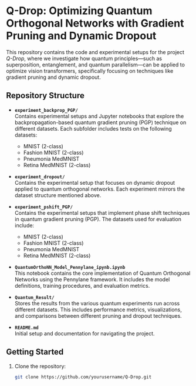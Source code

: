 # Q-Drop: Optimizing Quantum Orthogonal Networks with Gradient Pruning and Dynamic Dropout

This repository contains the code and experimental setups for the project *Q-Drop*, where we investigate how quantum principles—such as superposition, entanglement, and quantum parallelism—can be applied to optimize vision transformers, specifically focusing on techniques like gradient pruning and dynamic dropout.

## Repository Structure

- **`experiment_backprop_PGP/`**  
  Contains experimental setups and Jupyter notebooks that explore the backpropagation-based quantum gradient pruning (PGP) technique on different datasets. Each subfolder includes tests on the following datasets:
  - MNIST (2-class)
  - Fashion MNIST (2-class)
  - Pneumonia MedMNIST
  - Retina MedMNIST (2-class)

- **`experiment_dropout/`**  
  Contains the experimental setup that focuses on dynamic dropout applied to quantum orthogonal networks. Each experiment mirrors the dataset structure mentioned above.

- **`experiment_pshift_PGP/`**  
  Contains the experimental setups that implement phase shift techniques in quantum gradient pruning (PGP). The datasets used for evaluation include:
  - MNIST (2-class)
  - Fashion MNIST (2-class)
  - Pneumonia MedMNIST
  - Retina MedMNIST (2-class)

- **`QuantumOrthoNN_Model_Pennylane_ipynb.ipynb`**  
  This notebook contains the core implementation of Quantum Orthogonal Networks using the Pennylane framework. It includes the model definitions, training procedures, and evaluation metrics.

- **`Quantum_Result/`**  
  Stores the results from the various quantum experiments run across different datasets. This includes performance metrics, visualizations, and comparisons between different pruning and dropout techniques.

- **`README.md`**  
  Initial setup and documentation for navigating the project.

## Getting Started

1. Clone the repository:
   ```bash
   git clone https://github.com/yourusername/Q-Drop.git
